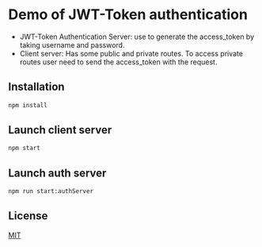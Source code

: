 # Demo of JWT-Token authentication
* JWT-Token Authentication Server: use to generate the access_token by taking username and password.
* Client server: Has some public and private routes. To access private routes user need to send the access_token with the request.

## Installation
```bash
npm install
```

## Launch client server
```bash
npm start
```

## Launch auth server
```bash
npm run start:authServer
```

## License
[MIT](https://choosealicense.com/licenses/mit/)